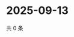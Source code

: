 # 2025-09-13

共 0 条

<!-- BEGIN ZHIHUQUESTIONS -->
<!-- 最后更新时间 Sat Sep 13 2025 04:12:01 GMT+0800 (China Standard Time) -->

<!-- END ZHIHUQUESTIONS -->
